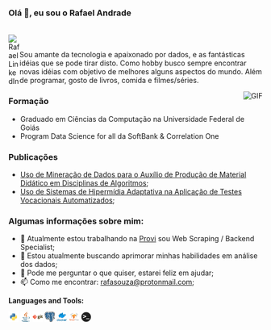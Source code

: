 ### Olá 👋, eu sou o Rafael Andrade

<br/>

<a href="https://www.linkedin.com/in/rafaelsandrade/">
  <img align="left" alt="Rafael LinkedIn" width="22px" src="https://cdn.jsdelivr.net/npm/simple-icons@v3/icons/linkedin.svg" />
</a>

<br/>

Sou amante da tecnologia e apaixonado por dados, e as fantásticas idéias que se pode tirar disto. Como hobby busco sempre encontrar novas idéias com objetivo de melhores alguns aspectos do mundo. Além de programar, gosto de livros, comida e filmes/séries.

  <img align="right" alt="GIF" src="https://media.giphy.com/media/1XCcD9VLQZ2Io/giphy.gif" />
  
### Formação

- Graduado em Ciências da Computação na Universidade Federal de Goiás
- Program Data Science for all da SoftBank & Correlation One

### Publicações

- [Uso de Mineração de Dados para o Auxílio de Produção de Material Didático em Disciplinas de Algoritmos](https://sol.sbc.org.br/index.php/wei/article/view/6641);
- [Uso de Sistemas de Hipermídia Adaptativa na Aplicação de Testes Vocacionais Automatizados](https://www.researchgate.net/publication/321390173_Uso_de_Sistemas_de_Hipermidia_Adaptativa_na_Aplicacao_de_Testes_Vocacionais_Automatizados);
  
### Algumas informações sobre mim:

- 🔭 Atualmente estou trabalhando na [Provi](https://provi.com.br/) sou Web Scraping / Backend Specialist;
- 🌱 Estou atualmente buscando aprimorar minhas habilidades em análise dos dados;
- 💬 Pode me perguntar o que quiser, estarei feliz em ajudar;
- 📫 Como me encontrar: rafasouza@protonmail.com;

**Languages and Tools:**  

<code><img height="20" src="https://raw.githubusercontent.com/github/explore/80688e429a7d4ef2fca1e82350fe8e3517d3494d/topics/python/python.png"></code>
<code><img height="20" src="https://raw.githubusercontent.com/github/explore/80688e429a7d4ef2fca1e82350fe8e3517d3494d/topics/java/java.png"></code>
<code><img height="20" src="https://raw.githubusercontent.com/github/explore/80688e429a7d4ef2fca1e82350fe8e3517d3494d/topics/git/git.png"></code>
<code><img height="20" src="https://raw.githubusercontent.com/github/explore/80688e429a7d4ef2fca1e82350fe8e3517d3494d/topics/postgresql/postgresql.png"></code>
<code><img height="20" src="https://raw.githubusercontent.com/github/explore/80688e429a7d4ef2fca1e82350fe8e3517d3494d/topics/docker/docker.png"></code>
<code><img height="20" src="https://raw.githubusercontent.com/github/explore/80688e429a7d4ef2fca1e82350fe8e3517d3494d/topics/tensorflow/tensorflow.png"></code>
<code><img height="20" src="https://raw.githubusercontent.com/github/explore/80688e429a7d4ef2fca1e82350fe8e3517d3494d/topics/terminal/terminal.png"></code>



